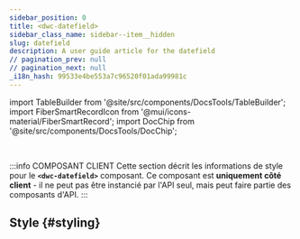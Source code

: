 ```yaml
---
sidebar_position: 0
title: <dwc-datefield>
sidebar_class_name: sidebar--item__hidden
slug: datefield
description: A user guide article for the datefield
// pagination_prev: null
// pagination_next: null
_i18n_hash: 99533e4be553a7c96520f01ada99981c
---
```

import TableBuilder from '@site/src/components/DocsTools/TableBuilder';
import FiberSmartRecordIcon from '@mui/icons-material/FiberSmartRecord';
import DocChip from '@site/src/components/DocsTools/DocChip';

<DocChip chip='shadow' />

<br />

:::info COMPOSANT CLIENT
Cette section décrit les informations de style pour le **`<dwc-datefield>`** composant. Ce composant est **uniquement côté client** - il ne peut pas être instancié par l'API seul, mais peut faire partie des composants d'API.
:::

## Style {#styling}

<TableBuilder name="dwc-datefield" clientComponent />
